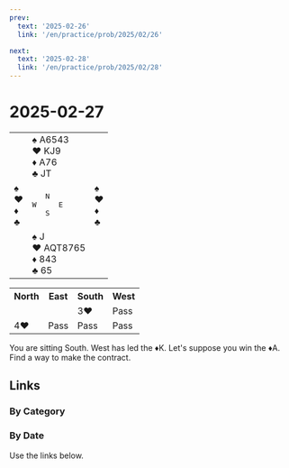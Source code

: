 ```yaml
---
prev:
  text: '2025-02-26'
  link: '/en/practice/prob/2025/02/26'

next:
  text: '2025-02-28'
  link: '/en/practice/prob/2025/02/28'
---
```


# 2025-02-27

<table class="deal">
	<tr>
		<td></td>
		<td>♠ A6543<br>♥ KJ9<br>♦ A76<br>♣ JT</td>
		<td></td>
	</tr>
	<tr>
		<td>♠ <br>♥ <br>♦ <br>♣ </td>
		<td><pre>   N<br>W     E<br>   S</pre></td>
		<td>♠ <br>♥ <br>♦ <br>♣ </td>
	</tr>
	<tr>
		<td></td>
		<td>♠ J<br>♥ AQT8765<br>♦ 843<br>♣ 65</td>
		<td></td>
	</tr>
</table>

<table class="auction">
	<tr>
		<th>North</th>
		<th>East</th>
		<th>South</th>
		<th>West</th>
	</tr>
	<tr>
		<td></td>
		<td></td>
		<td>3♥</td>
		<td>Pass</td>
	</tr>
	<tr>
		<td>4♥</td>
		<td>Pass</td>
		<td>Pass</td>
		<td>Pass</td>
	</tr>
</table>

You are sitting South. West has led the ♦K. Let's suppose you win the ♦A. Find a way to make the contract.

## Links

[<Badge type="tip" text="Check Solution"/>](/en/learning/prob/2025/02/27)

### By Category

[<Badge type="tip" text="<--"/>](/en/practice/prob/2025/02/24)
[<Badge type="tip" text="Calendar"/>](/en/practice/calendar/2025/02)
[<Badge type="tip" text="-->"/>](/en/practice/prob/2025/02/28)

### By Date

Use the links below.